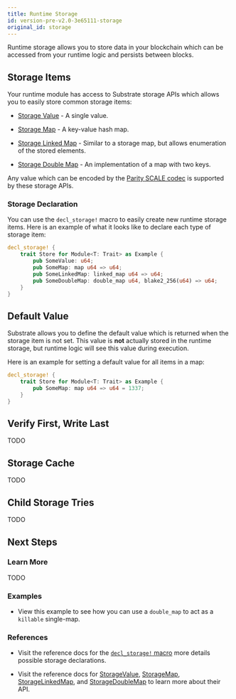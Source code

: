 ```yaml
---
title: Runtime Storage
id: version-pre-v2.0-3e65111-storage
original_id: storage
---
```


Runtime storage allows you to store data in your blockchain which can be accessed from your runtime logic and persists between blocks.

## Storage Items

Your runtime module has access to Substrate storage APIs which allows you to easily store common storage items:

* [Storage Value](https://substrate.dev/rustdocs/pre-v2.0-3e65111/frame_support/storage/trait.StorageValue.html) - A single value.

* [Storage Map](https://substrate.dev/rustdocs/pre-v2.0-3e65111/frame_support/storage/trait.StorageMap.html) - A key-value hash map.

* [Storage Linked Map](https://substrate.dev/rustdocs/pre-v2.0-3e65111/frame_support/storage/trait.StorageLinkedMap.html) - Similar to a storage map, but allows enumeration of the stored elements.

* [Storage Double Map](https://substrate.dev/rustdocs/pre-v2.0-3e65111/frame_support/storage/trait.StorageDoubleMap.html) - An implementation of a map with two keys.

Any value which can be encoded by the [Parity SCALE codec](conceptual/core/codec.md) is supported by these storage APIs.

### Storage Declaration

You can use the `decl_storage!` macro to easily create new runtime storage items. Here is an example of what it looks like to declare each type of storage item:

```rust
decl_storage! {
	trait Store for Module<T: Trait> as Example {
		pub SomeValue: u64;
		pub SomeMap: map u64 => u64;
		pub SomeLinkedMap: linked_map u64 => u64;
		pub SomeDoubleMap: double_map u64, blake2_256(u64) => u64;
	}
}
```

## Default Value

Substrate allows you to define the default value which is returned when the storage item is not set. This value is **not** actually stored in the runtime storage, but runtime logic will see this value during execution.

Here is an example for setting a default value for all items in a map:

```rust
decl_storage! {
	trait Store for Module<T: Trait> as Example {
		pub SomeMap: map u64 => u64 = 1337;
	}
}
```

## Verify First, Write Last

TODO

## Storage Cache

TODO

## Child Storage Tries

TODO

## Next Steps

### Learn More

TODO

### Examples

* View this example to see how you can use a `double_map` to act as a `killable` single-map.

### References

* Visit the reference docs for the [`decl_storage!` macro](https://substrate.dev/rustdocs/pre-v2.0-3e65111/frame_support/macro.decl_storage.html) more details possible storage declarations.

* Visit the reference docs for [StorageValue](https://substrate.dev/rustdocs/pre-v2.0-3e65111/frame_support/storage/trait.StorageValue.html), [StorageMap](https://substrate.dev/rustdocs/pre-v2.0-3e65111/frame_support/storage/trait.StorageMap.html), [StorageLinkedMap](https://substrate.dev/rustdocs/pre-v2.0-3e65111/frame_support/storage/trait.StorageLinkedMap.html), and [StorageDoubleMap](https://substrate.dev/rustdocs/pre-v2.0-3e65111/frame_support/storage/trait.StorageDoubleMap.html) to learn more about their API.
